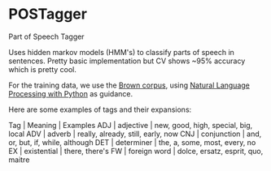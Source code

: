 POSTagger
=========

Part of Speech Tagger

Uses hidden markov models (HMM's) to classify parts of speech in sentences. Pretty basic implementation but CV shows ~95% accuracy which is pretty cool.

For the training data, we use the [Brown corpus](http://en.wikipedia.org/wiki/Brown_Corpus#Part-of-speech_tags_used), using [Natural Language Processing with Python](http://www.nltk.org/book/ch08.html) as guidance.

Here are some examples of tags and their expansions:

Tag | Meaning | Examples
ADJ | adjective | new, good, high, special, big, local
ADV | adverb | really, already, still, early, now
CNJ | conjunction | and, or, but, if, while, although
DET | determiner | the, a, some, most, every, no
EX | existential | there, there's
FW | foreign word | dolce, ersatz, esprit, quo, maitre


